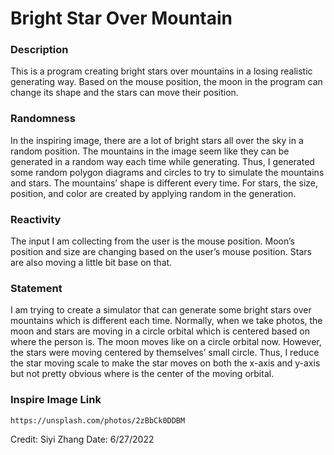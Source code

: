# Bright Star Over Mountain
### Description
This is a program creating bright stars over mountains in a losing realistic generating way. Based on the mouse position, the moon in the program can change its shape and the stars can move their position.
### Randomness
In the inspiring image, there are a lot of bright stars all over the sky in a random position. The mountains in the image seem like they can be generated in a random way each time while generating. Thus, I generated some random polygon diagrams and circles to try to simulate the mountains and stars. The mountains’ shape is different every time. For stars, the size, position, and color are created by applying random in the generation. 
### Reactivity
The input I am collecting from the user is the mouse position. Moon’s position and size are changing based on the user’s mouse position. Stars are also moving a little bit base on that.
### Statement
I am trying to create a simulator that can generate some bright stars over mountains which is different each time. Normally, when we take photos, the moon and stars are moving in a circle orbital which is centered based on where the person is. The moon moves like on a circle orbital now. However, the stars were moving centered by themselves’ small circle. Thus, I reduce the star moving scale to make the star moves on both the x-axis and y-axis but not pretty obvious where is the center of the moving orbital.
### Inspire Image Link
```
https://unsplash.com/photos/2zBbCk0DDBM
```
Credit: Siyi Zhang
Date: 6/27/2022

